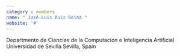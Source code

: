 ```yaml
---
category : members
name: " José-Luis Ruiz Reina " 
website: '#'
---
```

Departmento de Ciencias de la Computacion e Inteligencia
Artificial
Universidad de Sevilla
Sevilla, Spain

